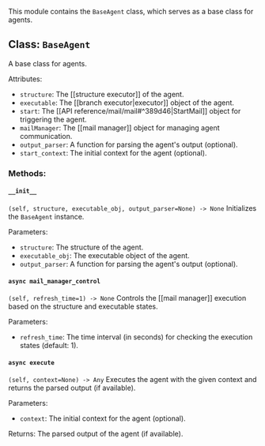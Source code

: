 
This module contains the `BaseAgent` class, which serves as a base class for agents.

## Class: `BaseAgent`

A base class for agents.

Attributes:
- `structure`: The [[structure executor]] of the agent.
- `executable`: The [[branch executor|executor]] object of the agent.
- `start`: The [[API reference/mail/mail#^389d46|StartMail]] object for triggering the agent.
- `mailManager`: The [[mail manager]] object for managing agent communication.
- `output_parser`: A function for parsing the agent's output (optional).
- `start_context`: The initial context for the agent (optional).

### Methods:

#### `__init__`
`(self, structure, executable_obj, output_parser=None) -> None`
Initializes the `BaseAgent` instance.

Parameters:
- `structure`: The structure of the agent.
- `executable_obj`: The executable object of the agent.
- `output_parser`: A function for parsing the agent's output (optional).

#### `async mail_manager_control`
`(self, refresh_time=1) -> None`
Controls the [[mail manager]] execution based on the structure and executable states.

Parameters:
- `refresh_time`: The time interval (in seconds) for checking the execution states (default: 1).

#### `async execute`
`(self, context=None) -> Any`
Executes the agent with the given context and returns the parsed output (if available).

Parameters:
- `context`: The initial context for the agent (optional).

Returns:
The parsed output of the agent (if available).
